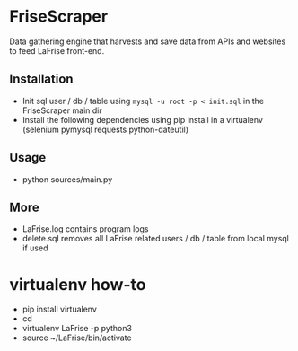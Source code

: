 # FriseScraper

Data gathering engine that harvests and save data from APIs and websites to feed LaFrise front-end.

## Installation

* Init sql user / db / table using `mysql -u root -p < init.sql` in the FriseScraper main dir
* Install the following dependencies using pip install in a virtualenv (selenium pymysql requests python-dateutil)

## Usage

* python sources/main.py

## More

* LaFrise.log contains program logs
* delete.sql removes all LaFrise related users / db / table from local mysql if used

# virtualenv how-to

* pip install virtualenv
* cd
* virtualenv LaFrise -p python3
* source ~/LaFrise/bin/activate
